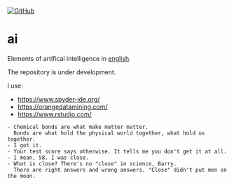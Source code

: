 [![GitHub](https://github.com/AlexandrParkhomenko/ml/blob/main/LicenseStanford.svg)]()
# ai
Elements of artifical intelligence in [english](https://elt.oup.com/student/englishfile/?cc=ru&selLanguage=ru).

The repository is under development.

I use:
- https://www.spyder-ide.org/
- https://orangedatamining.com/
- https://www.rstudio.com/

```
- Chemical bonds are what make matter matter. 
  Bonds are what hold the physical world together, what hold us together.
- I got it.
- Your test score says otherwise. It tells me you don't get it at all.
- I mean, 58. I was close.
- What is close? There's no "close" in science, Barry. 
  There are right answers and wrong answers. "Close" didn't put men on the moon.
```
